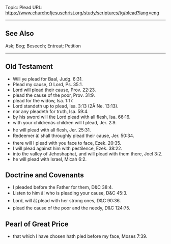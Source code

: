 Topic: Plead
URL: https://www.churchofjesuschrist.org/study/scriptures/tg/plead?lang=eng

---

## See Also

Ask; Beg; Beseech; Entreat; Petition

---

## Old Testament

- Will ye plead for Baal, Judg. 6:31.
- Plead my cause, O Lord, Ps. 35:1.
- Lord will plead their cause, Prov. 22:23.
- plead the cause of the poor, Prov. 31:9.
- plead for the widow, Isa. 1:17.
- Lord standeth up to plead, Isa. 3:13 (2Â Ne. 13:13).
- nor any pleadeth for truth, Isa. 59:4.
- by his sword will the Lord plead with all flesh, Isa. 66:16.
- with your childrenâs children will I plead, Jer. 2:9.
- he will plead with all flesh, Jer. 25:31.
- Redeemer â¦ shall throughly plead their cause, Jer. 50:34.
- there will I plead with you face to face, Ezek. 20:35.
- I will plead against him with pestilence, Ezek. 38:22.
- into the valley of Jehoshaphat, and will plead with them there, Joel 3:2.
- he will plead with Israel, Micah 6:2.

## Doctrine and Covenants

- I pleaded before the Father for them, D&C 38:4.
- Listen to him â¦ who is pleading your cause, D&C 45:3.
- Lord, will â¦ plead with her strong ones, D&C 90:36.
- plead the cause of the poor and the needy, D&C 124:75.

## Pearl of Great Price

- that which I have chosen hath pled before my face, Moses 7:39.


